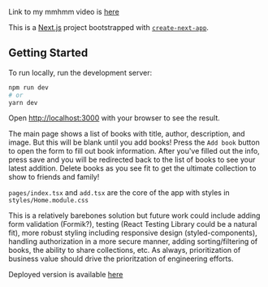 Link to my mmhmm video is [here](https://ooo.mmhmm.app/embed/z_E2wYp5hAAsQyRbafWgB0)

This is a [Next.js](https://nextjs.org/) project bootstrapped with [`create-next-app`](https://github.com/vercel/next.js/tree/canary/packages/create-next-app).

## Getting Started

To run locally, run the development server:

```bash
npm run dev
# or
yarn dev
```

Open [http://localhost:3000](http://localhost:3000) with your browser to see the result.

The main page shows a list of books with title, author, description, and image. But this will be blank until you add books! Press the `Add book` button to open the form to fill out book information. After you've filled out the info, press save and you will be redirected back to the list of books to see your latest addition. Delete books as you see fit to get the ultimate collection to show to friends and family!

`pages/index.tsx` and `add.tsx` are the core of the app with styles in `styles/Home.module.css`

This is a relatively barebones solution but future work could include adding form validation (Formik?), testing (React Testing Library could be a natural fit), more robust styling including responsive design (styled-components), handling authorization in a more secure manner, adding sorting/filtering of books, the ability to share collections, etc. As always, prioritization of business value should drive the prioritzation of engineering efforts.

Deployed version is available [here](https://mmhmm-books-mkosowsk.vercel.app/)
